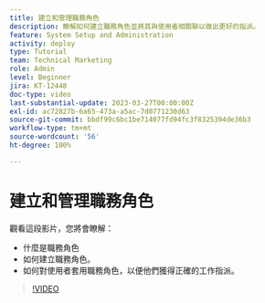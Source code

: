 ```yaml
---
title: 建立和管理職務角色
description: 瞭解如何建立職務角色並將其與使用者相關聯以做出更好的指派。
feature: System Setup and Administration
activity: deploy
type: Tutorial
team: Technical Marketing
role: Admin
level: Beginner
jira: KT-12448
doc-type: video
last-substantial-update: 2023-03-27T00:00:00Z
exl-id: ac72827b-6a65-473a-a5ac-7d0771230d63
source-git-commit: bbdf99c6bc1be714077fd94fc3f8325394de36b3
workflow-type: tm+mt
source-wordcount: '56'
ht-degree: 100%

---
```


# 建立和管理職務角色

觀看這段影片，您將會瞭解：

* 什麼是職務角色
* 如何建立職務角色。
* 如何對使用者套用職務角色，以便他們獲得正確的工作指派。

>[!VIDEO](https://video.tv.adobe.com/v/3416966/?quality=12&learn=on&enablevpops=1)
